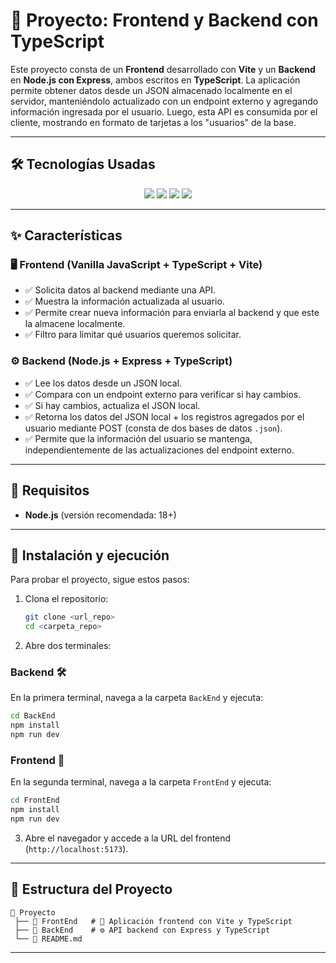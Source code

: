 # 🚀 Proyecto: Frontend y Backend con TypeScript

Este proyecto consta de un **Frontend** desarrollado con **Vite** y un **Backend** en **Node.js con Express**, ambos escritos en **TypeScript**. La aplicación permite obtener datos desde un JSON almacenado localmente en el servidor, manteniéndolo actualizado con un endpoint externo y agregando información ingresada por el usuario. Luego, esta API es consumida por el cliente, mostrando en formato de tarjetas a los "usuarios" de la base.

---

## 🛠 Tecnologías Usadas

<p align="center">
  <img src="https://img.shields.io/badge/Vite-646CFF?style=for-the-badge&logo=vite&logoColor=white" />
  <img src="https://img.shields.io/badge/TypeScript-3178C6?style=for-the-badge&logo=typescript&logoColor=white" />
  <img src="https://img.shields.io/badge/Node.js-339933?style=for-the-badge&logo=node.js&logoColor=white" />
  <img src="https://img.shields.io/badge/Express-000000?style=for-the-badge&logo=express&logoColor=white" />


---

## ✨ Características

### 🖥️ **Frontend (Vanilla JavaScript + TypeScript + Vite)**
- ✅ Solicita datos al backend mediante una API.
- ✅ Muestra la información actualizada al usuario.
- ✅ Permite crear nueva información para enviarla al backend y que este la almacene localmente.
- ✅ Filtro para limitar qué usuarios queremos solicitar.

### ⚙️ **Backend (Node.js + Express + TypeScript)**
- ✅ Lee los datos desde un JSON local.
- ✅ Compara con un endpoint externo para verificar si hay cambios.
- ✅ Si hay cambios, actualiza el JSON local.
- ✅ Retorna los datos del JSON local + los registros agregados por el usuario mediante POST (consta de dos bases de datos `.json`).
- ✅ Permite que la información del usuario se mantenga, independientemente de las actualizaciones del endpoint externo.

---

## 📌 Requisitos
- **Node.js** (versión recomendada: 18+)

---

## 🚀 Instalación y ejecución
Para probar el proyecto, sigue estos pasos:

1. Clona el repositorio:
   ```sh
   git clone <url_repo>
   cd <carpeta_repo>
   ```

2. Abre dos terminales:

### **Backend** 🛠️
En la primera terminal, navega a la carpeta `BackEnd` y ejecuta:
   ```sh
   cd BackEnd
   npm install
   npm run dev
   ```

### **Frontend** 🎨
En la segunda terminal, navega a la carpeta `FrontEnd` y ejecuta:
   ```sh
   cd FrontEnd
   npm install
   npm run dev
   ```

3. Abre el navegador y accede a la URL del frontend (`http://localhost:5173`).

---

## 📂 Estructura del Proyecto
```
📂 Proyecto
 ├── 📂 FrontEnd   # 🎨 Aplicación frontend con Vite y TypeScript
 ├── 📂 BackEnd    # ⚙️ API backend con Express y TypeScript
 └── 📜 README.md 
```

---
